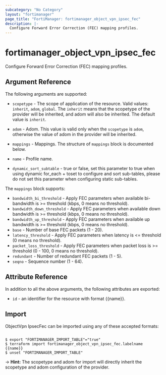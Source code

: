 ```yaml
---
subcategory: "No Category"
layout: "fortimanager"
page_title: "FortiManager: fortimanager_object_vpn_ipsec_fec"
description: |-
  Configure Forward Error Correction (FEC) mapping profiles.
---
```


# fortimanager_object_vpn_ipsec_fec
Configure Forward Error Correction (FEC) mapping profiles.

## Argument Reference


The following arguments are supported:

* `scopetype` - The scope of application of the resource. Valid values: `inherit`, `adom`, `global`. The `inherit` means that the scopetype of the provider will be inherited, and adom will also be inherited. The default value is `inherit`.
* `adom` - Adom. This value is valid only when the `scopetype` is `adom`, otherwise the value of adom in the provider will be inherited.

* `mappings` - Mappings. The structure of `mappings` block is documented below.
* `name` - Profile name.
* `dynamic_sort_subtable` - true or false, set this parameter to true when using dynamic for_each + toset to configure and sort sub-tables, please do not set this parameter when configuring static sub-tables.

The `mappings` block supports:

* `bandwidth_bi_threshold` - Apply FEC parameters when available bi-bandwidth is &gt;= threshold (kbps, 0 means no threshold).
* `bandwidth_down_threshold` - Apply FEC parameters when available down bandwidth is &gt;= threshold (kbps, 0 means no threshold).
* `bandwidth_up_threshold` - Apply FEC parameters when available up bandwidth is &gt;= threshold (kbps, 0 means no threshold).
* `base` - Number of base FEC packets (1 - 20).
* `latency_threshold` - Apply FEC parameters when latency is &lt;= threshold (0 means no threshold).
* `packet_loss_threshold` - Apply FEC parameters when packet loss is &gt;= threshold (0 - 100, 0 means no threshold).
* `redundant` - Number of redundant FEC packets (1 - 5).
* `seqno` - Sequence number (1 - 64).


## Attribute Reference

In addition to all the above arguments, the following attributes are exported:
* `id` - an identifier for the resource with format {{name}}.

## Import

ObjectVpn IpsecFec can be imported using any of these accepted formats:
```

$ export "FORTIMANAGER_IMPORT_TABLE"="true"
$ terraform import fortimanager_object_vpn_ipsec_fec.labelname {{name}}
$ unset "FORTIMANAGER_IMPORT_TABLE"
```
-> **Hint:** The scopetype and adom for import will directly inherit the scopetype and adom configuration of the provider.
